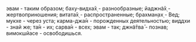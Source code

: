 эвам - таким образом; баху-видха̄х̣ - разнообразные; йаджн̃а̄х̣ - жертвоприношения; витата̄х̣ - распространенные; брахман̣ах̣ - Вед; мукхе - через уста; карма-джа̄н - порожденных деятельностью; виддхи - знай же; та̄н - их; сарва̄н - всех; эвам - так; джн̃а̄тва̄ - познав; вимокшйасе - освободишься.